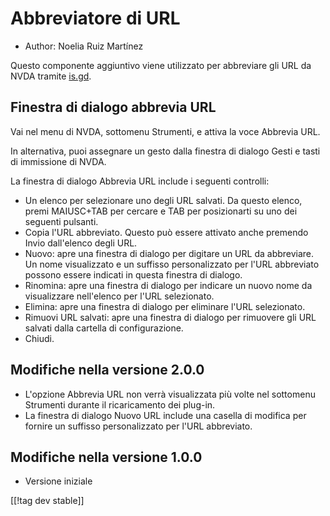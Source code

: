 # Abbreviatore di URL #

* Author: Noelia Ruiz Martínez

Questo componente aggiuntivo viene utilizzato per abbreviare gli URL da NVDA
tramite [is.gd][3].

## Finestra di dialogo abbrevia URL ##

Vai nel menu di NVDA, sottomenu Strumenti, e attiva la voce Abbrevia URL.

In alternativa, puoi assegnare un gesto dalla finestra di dialogo Gesti e
tasti di immissione di NVDA.

La finestra di dialogo Abbrevia URL include i seguenti controlli:

* Un elenco per selezionare uno degli URL salvati. Da questo elenco, premi
  MAIUSC+TAB per cercare e TAB per posizionarti su uno dei seguenti
  pulsanti.
* Copia l'URL abbreviato. Questo può essere attivato anche premendo Invio
  dall'elenco degli URL.
* Nuovo: apre una finestra di dialogo per digitare un URL da abbreviare. Un
  nome visualizzato e un suffisso personalizzato per l'URL abbreviato
  possono essere indicati in questa finestra di dialogo.
* Rinomina: apre una finestra di dialogo per indicare un nuovo nome da
  visualizzare nell'elenco per l'URL selezionato.
* Elimina: apre una finestra di dialogo per eliminare l'URL selezionato.
* Rimuovi URL salvati: apre una finestra di dialogo per rimuovere gli URL
  salvati dalla cartella di configurazione.
* Chiudi.

## Modifiche nella versione 2.0.0 ##

* L'opzione Abbrevia URL non verrà visualizzata più volte nel sottomenu
  Strumenti durante il ricaricamento dei plug-in.
* La finestra di dialogo Nuovo URL include una casella di modifica per
  fornire un suffisso personalizzato per l'URL abbreviato.

## Modifiche nella versione 1.0.0 ##

* Versione iniziale

[[!tag dev stable]]

[3]: https://is.gd
